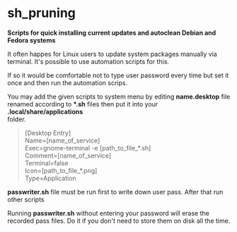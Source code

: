# sh_pruning
<b>Scripts for quick installing current updates and autoclean Debian and Fedora systems</b>
<p>It often happes for Linux users to update system packages manually via terminal. It's possible to use automation scripts for this.</p>
<p>If so it would be comfortable not to type user password every time but set it once and then run the automation scrips.</p>
<p>You may add the given scripts to system menu by editing <b>name.desktop</b> file renamed according to <b>*.sh</b> files then put it into your<br /><b>.local/share/applications</b><br />folder.</p>

><p>[Desktop Entry]<br />
>Name=[name_of_service]<br />
>Exec=gnome-terminal -e [path_to_file_*.sh]<br />
>Comment=[name_of_service]<br />
>Terminal=false<br />
>Icon=[path_to_file_*.png]<br />
>Type=Application</p>
>
<p><b>passwriter.sh</b> file must be run first to write down user pass. After that run other scripts</p>
<p>Running <b>passwriter.sh</b> without entering your password will erase the recorded pass files. Do it if you don't need to store them on disk all the time.</p>
